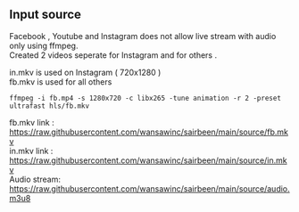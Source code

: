 ## Input source

Facebook , Youtube and Instagram does not allow live stream with audio only using ffmpeg. \
Created 2 videos seperate for Instagram and for others .

in.mkv is used on Instagram ( 720x1280 ) \
fb.mkv is used for all others
```
ffmpeg -i fb.mp4 -s 1280x720 -c libx265 -tune animation -r 2 -preset ultrafast hls/fb.mkv
```

fb.mkv link : https://raw.githubusercontent.com/wansawinc/sairbeen/main/source/fb.mkv \
in.mkv link : https://raw.githubusercontent.com/wansawinc/sairbeen/main/source/in.mkv \
Audio stream: https://raw.githubusercontent.com/wansawinc/sairbeen/main/source/audio.m3u8

